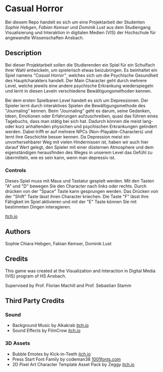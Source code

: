 # Casual Horror
Bei diesem Repo handelt es sich um eine Projektarbeit der Studenten *Sophie Hebgen*, *Fabian Kemser* und *Dominik Lust* aus dem Studiengang Visualisierung und Interaktion in digitalen Medien (VIS) der Hochschule für angewandte Wissenschaften Ansbach.


## Description
Bei dieser Projektarbeit sollen die Studierenden ein Spiel für ein Schulfach ihrer Wahl entwickeln, um spielerisch etwas beizubringen.
Es beinhaltet ein Spiel namens *"Casual Horror"*, welches sich um die Psychische Gesundheit des Hauptcharakters handelt.
Der Main Character geht durch mehrere Level, welche jeweils eine andere psychische Erkrankung wiederspiegeln und lernt in diesen Leveln verschiedene Bewältigungsmethoden kennen.

Bei dem ersten Spielbaren Level handelt es sich um Depressionen. Der Spieler lernt durch interaktives Spielen die Bewältigungsmethode des "Journaling" kennen. Beim "Journaling" 
geht es darum, seine Gedanken, Ideen, Emotionen oder Erfahrungen aufzuschreiben, quasi das führen eines Tagebuchs, dass man stätig bei sich hat. Dadurch können die meist lang- oder kurz anhaltenden
physichen und psychischen Erkrankungen gelindert werden. Dabei trifft er auf mehrere NPCs (Non-Playable-Characters) und lernt ihre Geschichte besser kennen. 
Da Depression meist ein unvorhersehbarer Weg mit vielen Hindernissen ist, haben wir auch hier darauf Wert gelegt, den Spieler mit einer düsternen Atmosphere und dem eigenständigen 
herausfinden des Weges in unserem Level das Gefühl zu übermitteln, wie es sein kann, wenn man depressiv ist.


### Controls
Dieses Spiel muss mit Maus und Tastatur gespielt werden.
Mit den Tasten "A" und "D" bewegen Sie den Character nach links oder rechts.
Durch drücken von der "Space" Taste kann gesprungen werden.
Das Drücken von der "Shift" Taste lässt ihren Character kriechen.
Die Taste "F" lässt ihre Fähigkeit im Spiel aktivieren und mit der "E" Taste können Sie mit bestimmten Dingen interagieren.

[Itch.io](https://rrisen.itch.io/casual-horrors)

## Authors
Sophie Chiara Hebgen, Fabian Kemser, Dominik Lust

## Credits
This game was created at the Visualization and Interaction in Digital Media (VIS) program of HS Ansbach. 

Supervised by Prof. Florian Machill and Prof. Sebastian Stamm

## Third Party Credits

### Sound
* Background Music by Alkakrab [itch.io](https://alkakrab.itch.io/piano-instrumental)
* Sound Effects by FilmCrow [itch.io](https://filmcow.itch.io/)

### 3D Assets
* Bubble Emotes by Kick-in-Teeth [itch.io](https://kicked-in-teeth.itch.io/emoticons)
* Press Start Font Family by codeman38 [1001fonts.com](https://www.1001fonts.com/press-start-font.html)
* 2D Pixel Art Character Template Asset Pack by Zeggy [itch.io](https://zegley.itch.io/2d-platformermetroidvania-asset-pack)